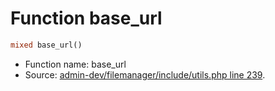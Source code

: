 Function base_url
===========================





```php
mixed base_url()
```

* Function name: base_url
* Source: [admin-dev/filemanager/include/utils.php line 239](https://github.com/PrestaShop/PrestaShop/blob/1.6.1.2/admin-dev/filemanager/include/utils.php#L239).

